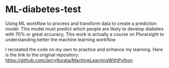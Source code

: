 # ML-diabetes-test
Using ML workflow to process and transform data to create a prediction model. This model must predict which people are likely to develop diabetes with 70% or great accuracy,
This work is actually a course on Plurarsight to understanding better the machine learning workflow 

I recreated the code on my own to practice and enhance my learning. Here is the link to the original repository: https://github.com/JerryKurata/MachineLearningWithPython
